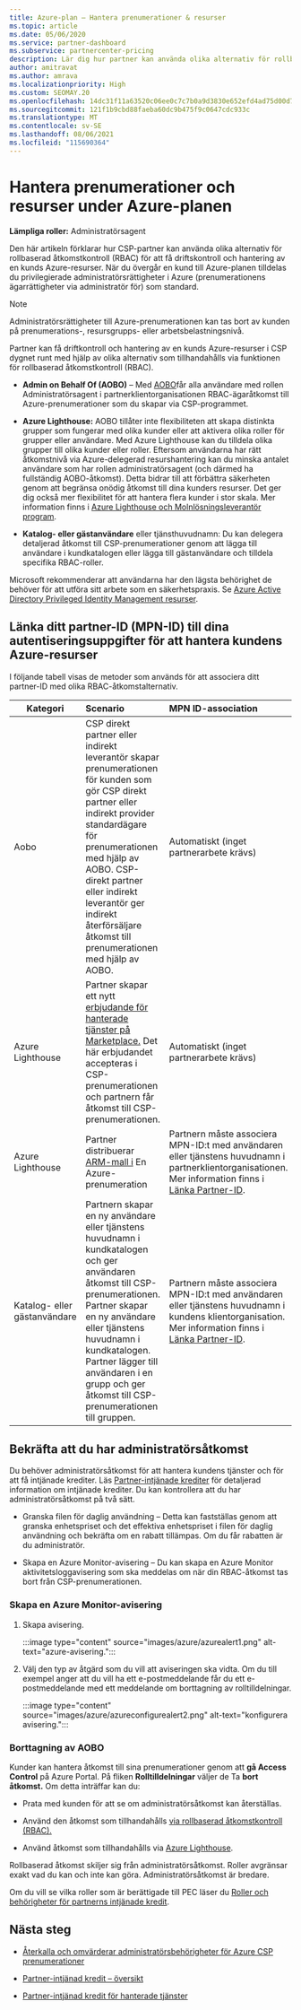 ```yaml
---
title: Azure-plan – Hantera prenumerationer & resurser
ms.topic: article
ms.date: 05/06/2020
ms.service: partner-dashboard
ms.subservice: partnercenter-pricing
description: Lär dig hur partner kan använda olika alternativ för rollbaserad åtkomstkontroll (RBAC) för att få driftskontroll och hantering av en kunds Azure-resurser.
author: amitravat
ms.author: amrava
ms.localizationpriority: High
ms.custom: SEOMAY.20
ms.openlocfilehash: 14dc31f11a63520c06ee0c7c7b0a9d3830e652efd4ad75d00d7997f032af7252
ms.sourcegitcommit: 121f1b9cbd88faeba60dc9b475f9c0647cdc933c
ms.translationtype: MT
ms.contentlocale: sv-SE
ms.lasthandoff: 08/06/2021
ms.locfileid: "115690364"
---
```

# <a name="manage-subscriptions-and-resources-under-the-azure-plan"></a>Hantera prenumerationer och resurser under Azure-planen

**Lämpliga roller:** Administratörsagent


Den här artikeln förklarar hur CSP-partner kan använda olika alternativ för rollbaserad åtkomstkontroll (RBAC) för att få driftskontroll och hantering av en kunds Azure-resurser. När du övergår en kund till Azure-planen tilldelas du privilegierade administratörsrättigheter i Azure (prenumerationens ägarrättigheter via administratör för) som standard.

 > [!NOTE]
 > Administratörsrättigheter till Azure-prenumerationen kan tas bort av kunden på prenumerations-, resursgrupps- eller arbetsbelastningsnivå. 

 Partner kan få driftkontroll och hantering av en kunds Azure-resurser i CSP dygnet runt med hjälp av olika alternativ som tillhandahålls via funktionen för rollbaserad åtkomstkontroll (RBAC). 

- **Admin on Behalf Of (AOBO)** – Med [AOBO](https://channel9.msdn.com/Series/cspdev/Module-11-Admin-On-Behalf-Of-AOBO)får alla användare med rollen Administratörsagent i partnerklientorganisationen RBAC-ägaråtkomst till Azure-prenumerationer som du skapar via CSP-programmet.

- **Azure Lighthouse:** AOBO tillåter inte flexibiliteten att skapa distinkta grupper som fungerar med olika kunder eller att aktivera olika roller för grupper eller användare. Med Azure Lighthouse kan du tilldela olika grupper till olika kunder eller roller. Eftersom användarna har rätt åtkomstnivå via Azure-delegerad resurshantering kan du minska antalet användare som har rollen administratörsagent (och därmed ha fullständig AOBO-åtkomst). Detta bidrar till att förbättra säkerheten genom att begränsa onödig åtkomst till dina kunders resurser. Det ger dig också mer flexibilitet för att hantera flera kunder i stor skala. Mer information finns i [Azure Lighthouse och Molnlösningsleverantör program](/azure/lighthouse/concepts/cloud-solution-provider).

- **Katalog- eller [](/azure/active-directory/develop/app-objects-and-service-principals)gästanvändare** eller tjänsthuvudnamn: Du kan delegera detaljerad åtkomst till CSP-prenumerationer genom att lägga till användare i kundkatalogen eller lägga till gästanvändare och tilldela specifika RBAC-roller.

Microsoft rekommenderar att användarna har den lägsta behörighet de behöver för att utföra sitt arbete som en säkerhetspraxis. Se [Azure Active Directory Privileged Identity Management resurser](/azure/active-directory/privileged-identity-management/pim-configure).

## <a name="link-your-partner-id-mpn-id-to-your-credentials-for-managing-customers-azure-resources"></a>Länka ditt partner-ID (MPN-ID) till dina autentiseringsuppgifter för att hantera kundens Azure-resurser

I följande tabell visas de metoder som används för att associera ditt partner-ID med olika RBAC-åtkomstalternativ.

|**Kategori**   |**Scenario**   |**MPN ID-association**|
|-----------------|:------------------------|:------------------|
|Aobo   |CSP direkt partner eller indirekt leverantör skapar prenumerationen för kunden som gör CSP direkt partner eller indirekt provider standardägare för prenumerationen med hjälp av AOBO. CSP-direkt partner eller indirekt leverantör ger indirekt återförsäljare åtkomst till prenumerationen med hjälp av AOBO.|Automatiskt (inget partnerarbete krävs)|
|Azure Lighthouse|Partner skapar ett nytt [erbjudande för hanterade tjänster på Marketplace.](/azure/lighthouse/concepts/managed-services-offers) Det här erbjudandet accepteras i CSP-prenumerationen och partnern får åtkomst till CSP-prenumerationen.|Automatiskt (inget partnerarbete krävs)|
|Azure Lighthouse|Partner distribuerar [ARM-mall i](/azure/lighthouse/how-to/onboard-customer) En Azure-prenumeration|Partnern måste associera MPN-ID:t med användaren eller tjänstens huvudnamn i partnerklientorganisationen. Mer information finns i [Länka Partner-ID](/azure/billing/billing-partner-admin-link-started).|
|Katalog- eller gästanvändare|Partnern skapar en ny användare eller tjänstens huvudnamn i kundkatalogen och ger användaren åtkomst till CSP-prenumerationen. Partner skapar en ny användare eller tjänstens huvudnamn i kundkatalogen. Partner lägger till användaren i en grupp och ger åtkomst till CSP-prenumerationen till gruppen.|Partnern måste associera MPN-ID:t med användaren eller tjänstens huvudnamn i kundens klientorganisation. Mer information finns i [Länka Partner-ID](/azure/billing/billing-partner-admin-link-started).|

## <a name="confirm-that-you-have-admin-access"></a>Bekräfta att du har administratörsåtkomst

Du behöver administratörsåtkomst för att hantera kundens tjänster och för att få intjänade krediter. Läs [Partner-intjänade krediter](partner-earned-credit.md) för detaljerad information om intjänade krediter. Du kan kontrollera att du har administratörsåtkomst på två sätt.

- Granska filen för daglig användning – Detta kan fastställas genom att granska enhetspriset och det effektiva enhetspriset i filen för daglig användning och bekräfta om en rabatt tillämpas. Om du får rabatten är du administratör.

- Skapa en Azure Monitor-avisering – Du kan [](/azure/azure-monitor/platform/alerts-activity-log) skapa en Azure Monitor aktivitetsloggavisering som ska meddelas om när din RBAC-åtkomst tas bort från CSP-prenumerationen.

### <a name="create-an-azure-monitor-alert"></a>Skapa en Azure Monitor-avisering

1. Skapa avisering.

   :::image type="content" source="images/azure/azurealert1.png" alt-text="azure-avisering.":::

2. Välj den typ av åtgärd som du vill att aviseringen ska vidta. Om du till exempel anger att du vill ha ett e-postmeddelande får du ett e-postmeddelande med ett meddelande om borttagning av rolltilldelningar.

   :::image type="content" source="images/azure/azureconfigurealert2.png" alt-text="konfigurera avisering.":::

### <a name="aobo-removal"></a>Borttagning av AOBO

Kunder kan hantera åtkomst till sina prenumerationer genom att **gå Access Control** på Azure Portal. På fliken **Rolltilldelningar** väljer de Ta **bort åtkomst.** Om detta inträffar kan du:

- Prata med kunden för att se om administratörsåtkomst kan återställas.

- Använd den åtkomst som tillhandahålls [via rollbaserad åtkomstkontroll (RBAC).](/azure/role-based-access-control/overview)

- Använd åtkomst som tillhandahålls via [Azure Lighthouse](https://azure.microsoft.com/services/azure-lighthouse/).

Rollbaserad åtkomst skiljer sig från administratörsåtkomst. Roller avgränsar exakt vad du kan och inte kan göra. Administratörsåtkomst är bredare.

Om du vill se vilka roller som är berättigade till PEC läser du [Roller och behörigheter för partnerns intjänade kredit](https://query.prod.cms.rt.microsoft.com/cms/api/am/binary/RE3QuW2).

## <a name="next-steps"></a>Nästa steg

- [Återkalla och omvärderar administratörsbehörigheter för Azure CSP prenumerationer](revoke-reinstate-csp.md)

- [Partner-intjänad kredit – översikt](partner-earned-credit.md)

- [Partner-intjänad kredit för hanterade tjänster](partner-earned-credit-explanation.md)